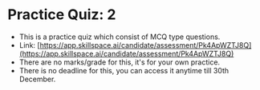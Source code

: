 # Practice Quiz: 2

* This is a practice quiz which consist of MCQ type questions.
* Link: [https://app.skillspace.ai/candidate/assessment/Pk4ApWZTJ8Q](https://app.skillspace.ai/candidate/assessment/Pk4ApWZTJ8Q)
* There are no marks/grade for this, it's for your own practice.
* There is no deadline for this, you can access it anytime till 30th December.
